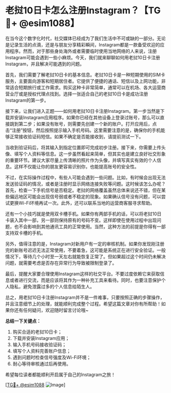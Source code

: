 # 老挝10日卡怎么注册Instagram？【TG💪+ @esim1088】

在当今这个数字化时代，社交媒体已经成为了我们生活中不可或缺的一部分。无论是记录生活的点滴，还是与朋友分享精彩瞬间，Instagram都是一款备受欢迎的应用程序。然而，对于那些身处海外或者需要临时使用当地网络的人来说，注册Instagram可能会遇到一些小麻烦。今天，我们就来聊聊如何用老挝10日卡注册Instagram，并且解决可能遇到的问题。

首先，我们需要了解老挝10日卡的基本信息。老挝10日卡是一种短期使用的SIM卡服务，主要面向游客和短期居住者。它提供了便捷的通话、短信以及上网功能，非常适合短期旅行或工作需求。购买这种卡非常简单，通常可以在机场、各大运营商营业厅或是授权代理点找到。选择一张适合自己的老挝10日卡是成功注册Instagram的第一步。

接下来，让我们进入正题——如何用老挝10日卡注册Instagram。第一步当然是下载并安装Instagram应用程序。如果你已经在其他设备上登录过账号，那么可以直接跳到第二步；如果没有账号，则需要先创建一个新的账户。打开应用后，点击“注册”按钮，然后按照提示输入手机号码。这里需要注意的是，确保你的手机能够正常接收验证码短信。如果不确定是否能接收到，请提前测试一下。

当收到验证码后，将其输入到指定位置即可完成初步注册。接下来，你需要上传头像、填写个人资料等信息。这一步虽然看起来简单，但其实也是建立良好社交形象的重要环节。建议大家尽量上传清晰的照片作为头像，并填写真实有效的个人信息。这样不仅能让你的朋友更容易识别你，也能提高账号的安全性。

不过，在实际操作过程中，有些人可能会遇到一些问题。比如，有时候会出现无法发送验证码的情况，或者是注册时显示网络连接失败等问题。这时候该怎么办呢？首先，检查一下手机信号是否稳定。老挝的网络覆盖虽然总体来说还不错，但在某些偏远地区可能会出现信号弱或者不稳定的现象。如果确认信号没有问题，可以尝试更换Wi-Fi环境再试一次。此外，还可以联系当地的运营商客服寻求帮助。

还有一个小技巧就是使用双卡槽手机。如果你有两部手机的话，可以将老挝10日卡装入其中一部，另一部则保持原有的号码不变。这样即使在使用过程中出现问题，也不会影响到其他通讯工具的正常使用。当然，这种方法的前提是你得有一部支持双卡槽的手机。

另外，值得注意的是，Instagram对新用户有一定的审核机制。如果你发现刚注册完的新账号迟迟无法正常使用，不要着急，这可能是系统正在进行安全验证。一般情况下，等待几个小时至一天左右就能恢复正常了。但如果超过这个时间仍未解决问题，就需要考虑是否存在异常行为导致被限制登录了。

最后，提醒大家要合理使用Instagram这样的社交平台。不要过度依赖它来获取信息或者进行交流，而是应该将其作为一种补充工具来看待。同时，也要注意保护个人隐私，避免泄露过多的个人信息给陌生人。

总之，用老挝10日卡注册Instagram并不是一件难事，只要按照正确的步骤操作，并且注意细节上的处理，就能顺利完成整个过程。希望这篇文章对你有所帮助！如果你还有任何疑问，欢迎随时留言讨论哦~ 

**总结一下关键点：**
1. 购买合适的老挝10日卡；
2. 下载并安装Instagram应用；
3. 输入手机号码接收验证码；
4. 填写个人资料完善账户信息；
5. 遇到问题时检查信号强度及Wi-Fi环境；
6. 耐心等待审核通过后再使用。

希望每位读者都能顺利开启属于自己的Instagram之旅！ 

[[TG💪+ @esim1088](https://t.me/s/esim1088) ![Image](https://i.postimg.cc/4NQfJmqS/Snipaste-2025-05-13-00-14-12.png)]